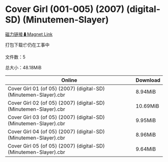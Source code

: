 # Cover Girl (001-005) (2007) (digital-SD) (Minutemen-Slayer)

[磁力链接⬇Magnet Link](magnet:?xt=urn:btih:b0b2093ce9c33652220bc0ce390d3f0cfdacf9d7&dn=Cover%20Girl%20%28001-005%29%20%282007%29%20%28digital-SD%29%20%28Minutemen-Slayer%29)

打包下载📦仍在工事中

文件数：5

总大小：48.18MiB

Online | Download
--- | ---
Cover Girl 01 (of 05) (2007) (digital-SD) (Minutemen-Slayer).cbr | 8.94MiB
Cover Girl 02 (of 05) (2007) (digital-SD) (Minutemen-Slayer).cbr | 10.69MiB
Cover Girl 03 (of 05) (2007) (digital-SD) (Minutemen-Slayer).cbr | 9.95MiB
Cover Girl 04 (of 05) (2007) (digital-SD) (Minutemen-Slayer).cbr | 8.96MiB
Cover Girl 05 (of 05) (2007) (digital-SD) (Minutemen-Slayer).cbr | 9.64MiB